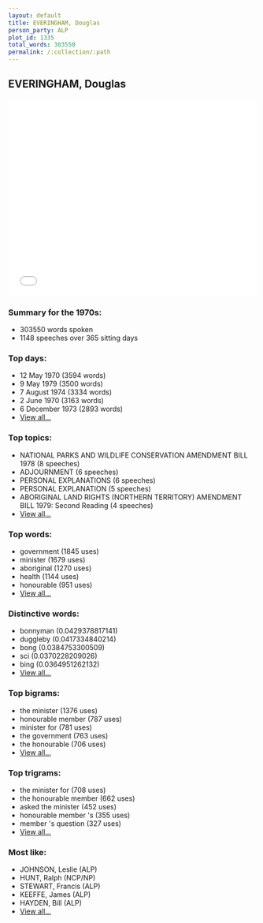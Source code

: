 ```yaml
---
layout: default
title: EVERINGHAM, Douglas
person_party: ALP
plot_id: 1335
total_words: 303550
permalink: /:collection/:path
---
```


## EVERINGHAM, Douglas

<iframe width="100%" height="400" frameborder="0" scrolling="no" src="//plot.ly/~wragge/1335.embed"></iframe>


### Summary for the 1970s:

* 303550 words spoken
* 1148 speeches over 365 sitting days


### Top days:

* 12 May 1970 (3594 words)
* 9 May 1979 (3500 words)
* 7 August 1974 (3334 words)
* 2 June 1970 (3163 words)
* 6 December 1973 (2893 words)
* [View all...](days/)


### Top topics:

* NATIONAL PARKS AND WILDLIFE CONSERVATION AMENDMENT BILL 1978 (8 speeches)
* ADJOURNMENT (6 speeches)
* PERSONAL EXPLANATIONS (6 speeches)
* PERSONAL EXPLANATION (5 speeches)
* ABORIGINAL LAND RIGHTS (NORTHERN TERRITORY) AMENDMENT BILL 1979: Second Reading (4 speeches)
* [View all...](topics/)


### Top words:

* government (1845 uses)
* minister (1679 uses)
* aboriginal (1270 uses)
* health (1144 uses)
* honourable (951 uses)
* [View all...](words/)


### Distinctive words:

* bonnyman (0.0429378817141)
* duggleby (0.0417334840214)
* bong (0.0384753300509)
* sci (0.0370228209026)
* bing (0.0364951262132)
* [View all...](sig_words/)


### Top bigrams:

* the minister (1376 uses)
* honourable member (787 uses)
* minister for (781 uses)
* the government (763 uses)
* the honourable (706 uses)
* [View all...](bigrams/)


### Top trigrams:

* the minister for (708 uses)
* the honourable member (662 uses)
* asked the minister (452 uses)
* honourable member 's (355 uses)
* member 's question (327 uses)
* [View all...](trigrams/)


### Most like:

* JOHNSON, Leslie (ALP)
* HUNT, Ralph (NCP/NP)
* STEWART, Francis (ALP)
* KEEFFE, James (ALP)
* HAYDEN, Bill (ALP)
* [View all...](similarities/)
